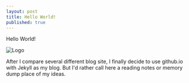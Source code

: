 ```yaml
---
layout: post
title: Hello World!
published: true
---
```


Hello World! 

![Logo]({{site.baseurl}}/images/EggOwl.png)

After I compare several different blog site, I finally decide to use github.io with Jekyll as my blog. But I'd rather call here a reading notes or memory dump place of my ideas. 

